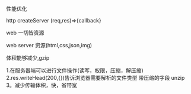 性能优化

http createServer (req,res)=>{callback}

web 一切皆资源

web server 资源(html,css,json,img)



体积能够减少,gzip

1.在服务器端可以进行文件操作(读写，权限，压缩，解压缩)
2.res.writeHead(200,{})告诉浏览器需要解析的文件类型 带压缩的字段 unzip
3。减少传输体积，快，省带宽
